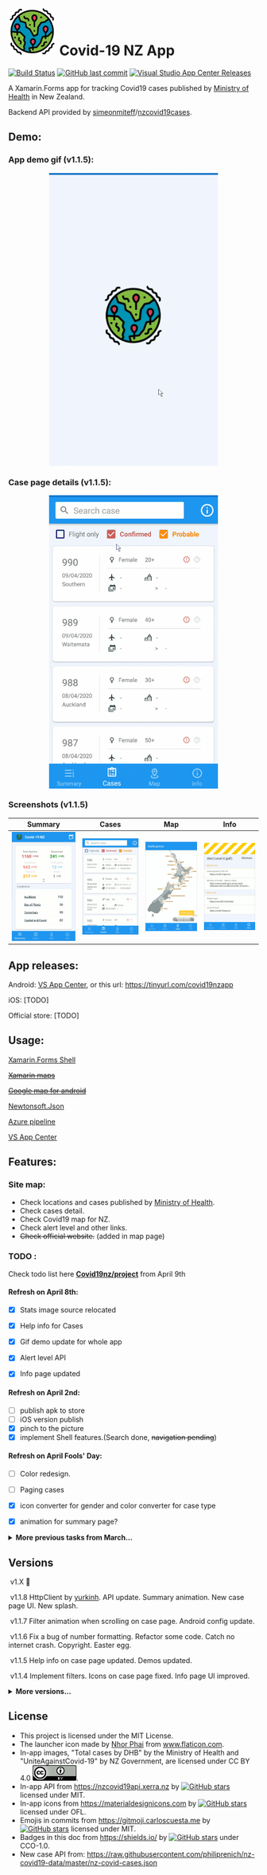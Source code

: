 # <img src="./assets/epidemic_512.png" alt="Icon" width="96" />      Covid-19 NZ App
[![Build Status](https://dev.azure.com/shawyunz/Covid19NZApp/_apis/build/status/Covid19nz%20APK?branchName=master)](https://dev.azure.com/shawyunz/Covid19NZApp/_build/latest?definitionId=2&branchName=master)  [![GitHub last commit](https://img.shields.io/github/last-commit/shawyunz/Covid19nz)](https://github.com/shawyunz/Covid19nz/commits/master)  [![Visual Studio App Center Releases](https://img.shields.io/visual-studio-app-center/releases/version/shawyunz/Covid19-NZ/c94c37e9bd4ccab2f4bb021876c4c604b4eb3ea0)](https://tinyurl.com/covid19nzapp)

A Xamarin.Forms app for tracking Covid19 cases published by [Ministry of Health](https://www.health.govt.nz/our-work/diseases-and-conditions/covid-19-novel-coronavirus/covid-19-current-cases) in New Zealand.

Backend API provided by [simeonmiteff](https://github.com/simeonmiteff)/[nzcovid19cases](https://github.com/simeonmiteff/nzcovid19cases).



## Demo:

### App demo gif (v1.1.5):
<p align="center">
	<img align="center" src=".\assets\demo_app.gif" width="340" />
</p>

### Case page details (v1.1.5):
<p align="center">
	<img align="center" src=".\assets\demo_case.gif" width="340"/>
</p>

### Screenshots (v1.1.5)
|                      Summary                      |                       Cases                       |                        Map                        |                       Info                        |
| :-----------------------------------------------: | :-----------------------------------------------: | :-----------------------------------------------: | :-----------------------------------------------: |
| <img src=".\assets\screenshot1.png" width="240" > | <img src=".\assets\screenshot2.png" width="240" > | <img src=".\assets\screenshot3.png" width="240" > | <img src=".\assets\screenshot4.png" width="240" > |



## App releases:

Android:	[VS App Center](https://tinyurl.com/covid19nzapp), or this url: https://tinyurl.com/covid19nzapp

iOS: 		[TODO]

Official store: [TODO]



## Usage:

[Xamarin.Forms Shell](https://docs.microsoft.com/en-us/xamarin/xamarin-forms/app-fundamentals/shell/)

~~[Xamarin maps](https://docs.microsoft.com/en-us/xamarin/xamarin-forms/user-interface/map/)~~

~~[Google map for android](https://developers.google.com/maps/documentation/android-sdk/intro)~~

[Newtonsoft.Json](https://github.com/JamesNK/Newtonsoft.Json)

[Azure pipeline](https://dev.azure.com/)

[VS App Center](https://appcenter.ms/)



## Features:

### Site map:

* Check locations and cases published by [Ministry of Health](https://www.health.govt.nz/our-work/diseases-and-conditions/covid-19-novel-coronavirus/covid-19-current-cases).
* Check cases detail.
* Check Covid19 map for NZ.
* Check alert level and other links.
* ~~Check official website.~~ (added in map page)

### TODO :

Check todo list here **[Covid19nz/project](https://github.com/shawyunz/Covid19nz/projects/1)** from April 9th

#### Refresh on April 8th:

- [x] Stats image source relocated
- [x] Help info for Cases
- [x] Gif demo update for whole app
- [x] Alert level API
- [x] Info page updated


#### Refresh on April 2nd:

- [ ] publish apk to store
- [ ] iOS version publish
- [x] pinch to the picture
- [x] implement Shell features.(Search done, ~~navigation pending~~)

#### Refresh on April Fools' Day:

- [ ] Color redesign.
- [ ] Paging cases
- [x] icon converter for gender and color converter for case type
- [x] animation for summary page?


<details><summary><b>More previous tasks from March... </b></summary>
<p>

#### Refresh on March 31th:

- [x] New cases page UI
- [x] Header detail UI
- [x] Info page UI
- [ ] cluster information
- [x] icons not ready

#### Refresh on March 27th:

- [x] api updated based on the new formatting from MOH
- [x] Geo location removed from api (no cities from MOH)
- [x] new header information api pending
- [x] build a pipeline for the project releases

#### General (March 25th):

- [x] move api loading to init page and app cache stored
- [x] Splash screen?
- [ ] Security updated
- [x] file rename and code refactor

#### List page

- [x] Header api implementation
- [x] detail info for Header
- [ ] refresh time stated ([issue 10](https://github.com/simeonmiteff/nzcovid19cases/issues/10))
- [x] ~~Filters and sorters for the listing~~

#### Cases page:

- [x] Detail page UI
- [x] cases listing with search
- [x] cases confirmed or probable


####  ~~Map page:~~

- [x] pins on the map
- [x] init page no pin display
- [x] overlay on the map

</p>
</details>



## Versions

​	v1.X	:construction:

​	v1.1.8	HttpClient by [yurkinh](https://github.com/yurkinh). API update. Summary animation. New case page UI. New splash.

​	v1.1.7	Filter animation when scrolling on case page. Android config update.

​	v1.1.6	Fix a bug of number formatting. Refactor some code. Catch no internet crash. Copyright. Easter egg.

​	v1.1.5	Help info on case page updated. Demos updated.

​	v1.1.4	Implement filters. Icons on case page fixed. Info page UI improved.

<details><summary><b>More versions... </b></summary>
<p>

​	v1.1.3	Stats image source relocated. Info page updated. Alert level API added. Allow zoom on Map page.

​	v1.1.2	Add search bar from Shell.

​	v1.1.1	Add expandable header (check demo above). Update accent color and info page.

​	v1.1.0	:tada: Case page updated. Icons updated.

​	v1.0.9	API updated (back to live). Readme and screenshots updated.

​	v1.0.8	(STATIC version) Files renamed. Updated StatsPage with image from MOH. Cases page added.

​	v1.0.6	(STATIC version) Loading data when launching. Splash screen added. Fixed map view init bug.

​	v1.0.5	(STATIC version) Pipeline set up. This version displays **STATIC** data on March 25th before API updated.

​	v1.0.4	CasePage UI updated (check screenshot2 above). Menu changed to "List", "Map", "MOH" and "Info"

​	v1.0.3	Map pins fixed. RefreshView was back. Website added. UI updated. Readme big change.

​	v1.0.2	Alert page added. Listing UI updated. Detail view fixed.

​	v1.0.1	(Init) Implemented with simeonmiteff API for locations, cases and map.

</p>
</details>



## License

* This project is licensed under the MIT License.
* The launcher icon made by [Nhor Phai](https://www.flaticon.com/authors/nhor-phai) from www.flaticon.com.
* In-app images, "Total cases by DHB"  by the Ministry of Health and "UniteAgainstCovid-19" by NZ Government, are licensed under CC BY 4.0 [<img src=".\assets\icn_cc40.png" />](https://creativecommons.org/licenses/by/4.0/).
* In-app API from https://nzcovid19api.xerra.nz by [![GitHub stars](https://img.shields.io/github/stars/simeonmiteff/nzcovid19cases?label=nzcovid19cases&style=social)](https://github.com/templarian/MaterialDesign/) licensed under MIT.
* In-app icons from https://materialdesignicons.com by [![GitHub stars](https://img.shields.io/github/stars/Templarian/MaterialDesign?label=MaterialDesign&style=social)](https://github.com/templarian/MaterialDesign/) licensed under OFL.
* Emojis in commits from https://gitmoji.carloscuesta.me by [![GitHub stars](https://img.shields.io/github/stars/carloscuesta/gitmoji?label=gitmoji&style=social)](https://github.com/carloscuesta/gitmoji) licensed under MIT.
* Badges in this doc from https://shields.io/ by [![GitHub stars](https://img.shields.io/github/stars/badges/shields?label=shields&style=social)](https://github.com/badges/shields) under CCO-1.0.
* New case API from: https://raw.githubusercontent.com/philiprenich/nz-covid19-data/master/nz-covid-cases.json


